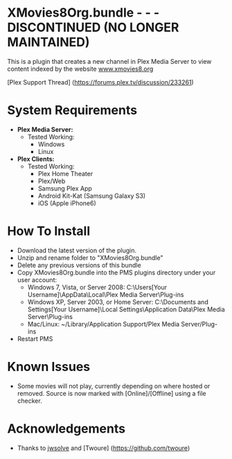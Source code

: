 XMovies8Org.bundle - - - DISCONTINUED (NO LONGER MAINTAINED)
===================

This is a plugin that creates a new channel in Plex Media Server to view content indexed by the website www.xmovies8.org

[Plex Support Thread] (https://forums.plex.tv/discussion/233261)

System Requirements
===================

- **Plex Media Server:**
	- Tested Working:
		- Windows
		- Linux
- **Plex Clients:**
	- Tested Working:
		- Plex Home Theater
		- Plex/Web
		- Samsung Plex App
		- Android Kit-Kat (Samsung Galaxy S3)
		- iOS (Apple iPhone6)

How To Install
==============

- Download the latest version of the plugin.
- Unzip and rename folder to "XMovies8Org.bundle"
- Delete any previous versions of this bundle
- Copy XMovies8Org.bundle into the PMS plugins directory under your user account:
	- Windows 7, Vista, or Server 2008:
	C:\Users[Your Username]\AppData\Local\Plex Media Server\Plug-ins
	- Windows XP, Server 2003, or Home Server:
	C:\Documents and Settings[Your Username]\Local Settings\Application Data\Plex Media Server\Plug-ins
	- Mac/Linux:
        ~/Library/Application Support/Plex Media Server/Plug-ins
- Restart PMS

Known Issues
==============
- Some movies will not play, currently depending on where hosted or removed. Source is now marked with [Online]/[Offline] using a file checker.

Acknowledgements
==============
- Thanks to [jwsolve](https://github.com/jwsolve) and [Twoure] (https://github.com/twoure)
